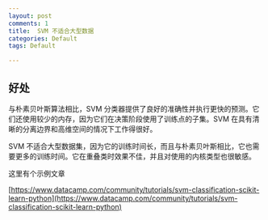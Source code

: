 ```yaml
---
layout: post
comments: 1
title:  SVM 不适合大型数据
categories: Default
tags: Default

---
```

## 好处

与朴素贝叶斯算法相比，SVM 分类器提供了良好的准确性并执行更快的预测。它们还使用较少的内存，因为它们在决策阶段使用了训练点的子集。SVM 在具有清晰的分离边界和高维空间的情况下工作得很好。

SVM 不适合大型数据集，因为它的训练时间长，而且与朴素贝叶斯相比，它也需要更多的训练时间。它在重叠类时效果不佳，并且对使用的内核类型也很敏感。


这里有个示例文章

[https://www.datacamp.com/community/tutorials/svm-classification-scikit-learn-python](https://www.datacamp.com/community/tutorials/svm-classification-scikit-learn-python)


